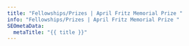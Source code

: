 ```yaml
---
title: "Fellowships/Prizes | April Fritz Memorial Prize "
info: "Fellowships/Prizes | April Fritz Memorial Prize "
SEOmetaData:
  metaTitle: "{{ title }}"
---
```

